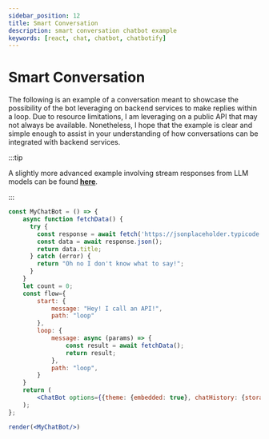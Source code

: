 ```yaml
---
sidebar_position: 12
title: Smart Conversation
description: smart conversation chatbot example
keywords: [react, chat, chatbot, chatbotify]
---
```


# Smart Conversation

The following is an example of a conversation meant to showcase the possibility of the bot leveraging on backend services to make replies within a loop. Due to resource limitations, I am leveraging on a public API that may not always be available. Nonetheless, I hope that the example is clear and simple enough to assist in your understanding of how conversations can be integrated with backend services.

:::tip

A slightly more advanced example involving stream responses from LLM models can be found [**here**](/docs/examples/real_time_stream.md).

:::

```jsx live noInline title=MyChatBot.js
const MyChatBot = () => {
    async function fetchData() {
      try {
        const response = await fetch('https://jsonplaceholder.typicode.com/todos/1')
		const data = await response.json();
		return data.title;
      } catch (error) {
        return "Oh no I don't know what to say!";
      }
    }
    let count = 0;
    const flow={
        start: {
            message: "Hey! I call an API!",
            path: "loop"
        },
        loop: {
            message: async (params) => {
                const result = await fetchData();
                return result;
            },
            path: "loop",
        }
    }
    return (
        <ChatBot options={{theme: {embedded: true}, chatHistory: {storageKey: "example_smart_conversation"}}} flow={flow}/>
    );
};

render(<MyChatBot/>)
```